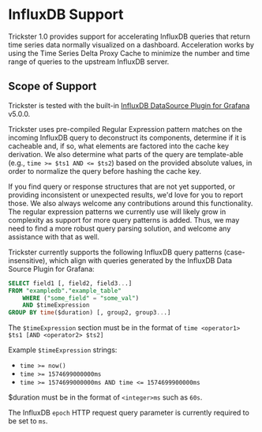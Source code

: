 # InfluxDB Support

Trickster 1.0 provides support for accelerating InfluxDB queries that return time series data normally visualized on a dashboard. Acceleration works by using the Time Series Delta Proxy Cache to minimize the number and time range of queries to the upstream InfluxDB server.

## Scope of Support

Trickster is tested with the built-in [InfluxDB DataSource Plugin for Grafana](https://grafana.com/grafana/plugins/influxdb) v5.0.0.

Trickster uses pre-compiled Regular Expression pattern matches on the incoming InfluxDB query to deconstruct its components, determine if it is cacheable and, if so, what elements are factored into the cache key derivation. We also determine what parts of the query are template-able (e.g., `time >= $ts1 AND <= $ts2`) based on the provided absolute values, in order to normalize the query before hashing the cache key.

If you find query or response structures that are not yet supported, or providing inconsistent or unexpected results, we'd love for you to report those. We also always welcome any contributions around this functionality. The regular expression patterns we currently use will likely grow in complexity as support for more query patterns is added. Thus, we may need to find a more robust query parsing solution, and welcome any assistance with that as well.

Trickster currently supports the following InfluxDB query patterns (case-insensitive), which align with queries generated by the InfluxDB Data Source Plugin for Grafana:

```sql
SELECT field1 [, field2, field3...]
FROM "exampledb"."example_table"
    WHERE ("some_field" = "some_val")
    AND $timeExpression
GROUP BY time($duration) [, group2, group3...]
```

The `$timeExpression` section must be in the format of `time <operator1> $ts1 [AND <operator2> $ts2]`

Example `$timeExpression` strings:

* `time >= now()`
* `time >= 1574699000000ms`
* `time >= 1574699000000ms AND time <= 1574699900000ms`

$duration must be in the format of `<integer>ms` such as `60s`.

The InfluxDB `epoch` HTTP request query parameter is currently required to be set to `ms`.
